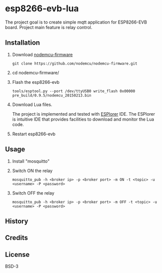 ﻿# esp8266-evb-lua

The project goal is to create simple mqtt application for ESP8266-EVB board.
Project main feature is relay control.

## Installation

1. Download [nodemcu-firmware](https://github.com/nodemcu/nodemcu-firmware)

   `git clone https://github.com/nodemcu/nodemcu-firmware.git`

2. cd nodemcu-firmware/
   
3. Flash the esp8266-evb

   `tools/esptool.py --port /dev/ttyUSB0 write_flash 0x00000 pre_build/0.9.5/nodemcu_20150213.bin`

4. Download Lua files.

   The project is implemented and tested with 
   [ESPlorer](http://esp8266.ru/esplorer/) IDE.
   The ESPlorer is intuitive IDE that provides facilities to download and 
   monitor the Lua code.

5. Restart esp8266-evb


## Usage

1. Install "mosquitto"

2. Switch ON the relay

   `mosquitto_pub -h <broker ip> -p <broker port> -m ON -t <topic> -u <username> -P <password>`

3. Switch OFF the relay

   `mosquitto_pub -h <broker ip> -p <broker port> -m OFF -t <topic> -u <username> -P <password>`

## History


## Credits


## License

BSD-3


